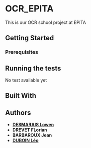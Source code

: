 # OCR_EPITA
This is our OCR school project at EPITA

## Getting Started


### Prerequisites


## Running the tests

No test available yet

## Built With


## Authors

* [**DESMARAIS Lowen**](https://github.com/Epita-work-Lowen)
* **DREVET FLorian**
* **BARBAROUX Jean**
* [**DUBOIN Léo**](https://github.com/d4ilyrun)